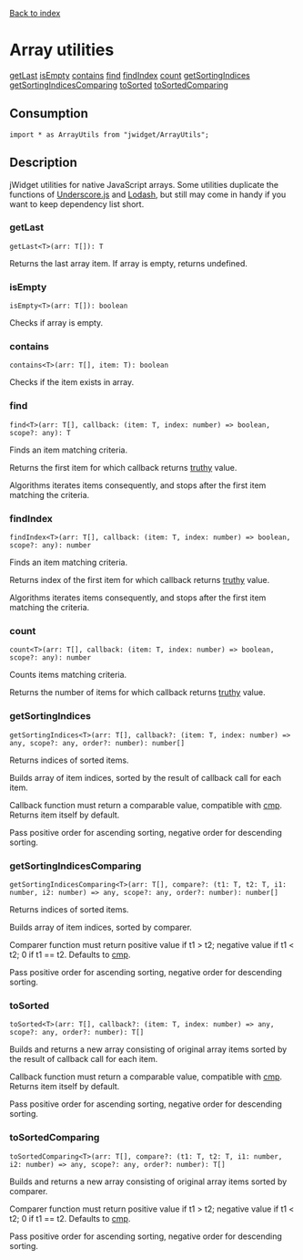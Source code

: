 [Back to index](../README.md)

# Array utilities

[](BEGIN_INDEX)
[getLast](#getlast)
[isEmpty](#isempty)
[contains](#contains)
[find](#find)
[findIndex](#findindex)
[count](#count)
[getSortingIndices](#getsortingindices)
[getSortingIndicesComparing](#getsortingindicescomparing)
[toSorted](#tosorted)
[toSortedComparing](#tosortedcomparing)
[](END_INDEX)

## Consumption

	import * as ArrayUtils from "jwidget/ArrayUtils";

## Description

jWidget utilities for native JavaScript arrays. Some utilities duplicate the functions of [Underscore.js](http://underscorejs.org) and [Lodash](https://lodash.com), but still may come in handy if you want to keep dependency list short.

### getLast

	getLast<T>(arr: T[]): T

Returns the last array item. If array is empty, returns undefined.

### isEmpty

	isEmpty<T>(arr: T[]): boolean

Checks if array is empty.

### contains

	contains<T>(arr: T[], item: T): boolean

Checks if the item exists in array.

### find

	find<T>(arr: T[], callback: (item: T, index: number) => boolean, scope?: any): T

Finds an item matching criteria.

Returns the first item for which callback returns [truthy](index.md#istruthy) value.

Algorithms iterates items consequently, and stops after the first item matching the criteria.

### findIndex

	findIndex<T>(arr: T[], callback: (item: T, index: number) => boolean, scope?: any): number

Finds an item matching criteria.

Returns index of the first item for which callback returns [truthy](index.md#istruthy) value.

Algorithms iterates items consequently, and stops after the first item matching the criteria.

### count

	count<T>(arr: T[], callback: (item: T, index: number) => boolean, scope?: any): number

Counts items matching criteria.

Returns the number of items for which callback returns [truthy](index.md#istruthy) value.

### getSortingIndices

	getSortingIndices<T>(arr: T[], callback?: (item: T, index: number) => any, scope?: any, order?: number): number[]

Returns indices of sorted items.

Builds array of item indices, sorted by the result of callback call for each item.

Callback function must return a comparable value, compatible with [cmp](index.md#cmp). Returns item itself by default.

Pass positive order for ascending sorting, negative order for descending sorting.

### getSortingIndicesComparing

	getSortingIndicesComparing<T>(arr: T[], compare?: (t1: T, t2: T, i1: number, i2: number) => any, scope?: any, order?: number): number[]

Returns indices of sorted items.

Builds array of item indices, sorted by comparer.

Comparer function must return positive value if t1 > t2; negative value if t1 < t2; 0 if t1 == t2. Defaults to [cmp](index.md#cmp).

Pass positive order for ascending sorting, negative order for descending sorting.

### toSorted

	toSorted<T>(arr: T[], callback?: (item: T, index: number) => any, scope?: any, order?: number): T[]

Builds and returns a new array consisting of original array items sorted by the result of callback call for each item.

Callback function must return a comparable value, compatible with [cmp](index.md#cmp). Returns item itself by default.

Pass positive order for ascending sorting, negative order for descending sorting.

### toSortedComparing

	toSortedComparing<T>(arr: T[], compare?: (t1: T, t2: T, i1: number, i2: number) => any, scope?: any, order?: number): T[]

Builds and returns a new array consisting of original array items sorted by comparer.

Comparer function must return positive value if t1 > t2; negative value if t1 < t2; 0 if t1 == t2. Defaults to [cmp](index.md#cmp).

Pass positive order for ascending sorting, negative order for descending sorting.
